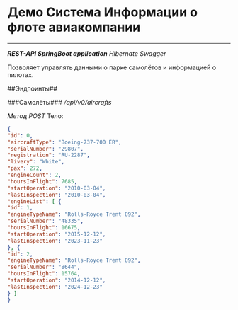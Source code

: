 # Демо Система Информации о флоте авиакомпании
_____
**_REST-API SpringBoot application_**
_Hibernate_ _Swagger_

Позволяет управлять данными о парке самолётов и информацией о пилотах.

##Эндпоинты##

###Самолёты###
_/api/v0/aircrafts_

*Метод POST* 
Тело:
```json
{
"id": 0,
"aircraftType": "Boeing-737-700 ER",
"serialNumber": "29807",
"registration": "RU-2287",
"livery": "White",
"pax": 272,
"engineCount": 2,
"hoursInFlight": 7685,
"startOperation": "2010-03-04",
"lastInspection": "2010-03-04",
"engineList": [ {
"id": 1,
"engineTypeName": "Rolls-Royce Trent 892",
"serialNumber": "48335",
"hoursInFlight": 16675,
"startOperation": "2015-12-12",
"lastInspection": "2023-11-23"
}, {
"id": 2,
"engineTypeName": "Rolls-Royce Trent 892",
"serialNumber": "8644",
"hoursInFlight": 15764,
"startOperation": "2014-12-12",
"lastInspection": "2024-12-23"
} ]
}
```

